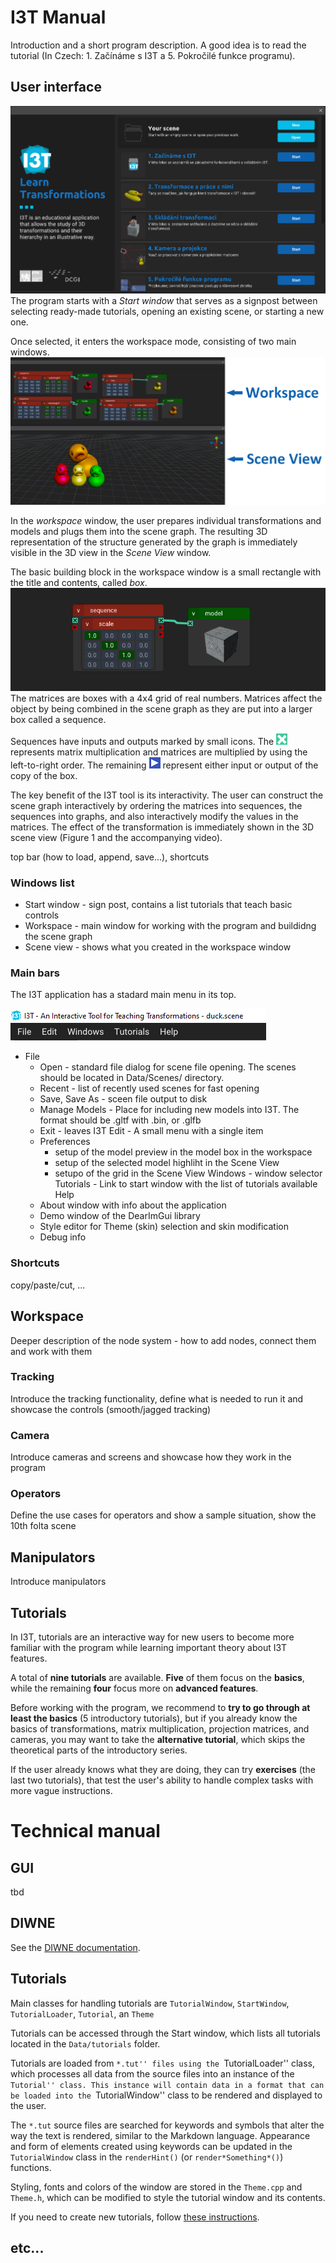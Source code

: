 # I3T Manual

Introduction and a short program description. A good idea is to read the tutorial (In Czech: 1. Začínáme s I3T a 5. Pokročilé funkce programu).

## User interface
![startWindow](./assets/startWindow.png?raw=true) 
The program starts with a *Start window* that serves as a signpost between selecting ready-made tutorials, opening an existing scene, or starting a new one.

Once selected, it enters the workspace mode, consisting of two main windows. ![i3tscreens](../Data/Tutorials/1TUT/i3tscreens.png?raw=true)

In the *workspace* window, the user prepares individual transformations and models and plugs
them into the scene graph. The resulting 3D representation of the structure generated
by the graph is immediately visible in the 3D view in the *Scene View* window. 

The basic building block in the workspace window is a small rectangle
with the title and contents, called *box*. 
![Matrix with a model](../Data/Tutorials/1TUT/hintPosun.png?raw=true)
The matrices are
boxes with a 4x4 grid of real numbers. Matrices affect the object
by being combined in the scene graph as they are put into a
larger box called a sequence.

Sequences have inputs and outputs marked by small icons.
The ![x icon](../Data/Tutorials/1TUT/mult.png?raw=true) 
represents matrix multiplication and matrices are multiplied
by using the left-to-right order. The remaining ![icons with triangles](../Data/Tutorials/1TUT/vec3.png?raw=true) represent
either input or output of the copy of the box.

The key benefit of the I3T tool is its interactivity. The user can
construct the scene graph interactively by ordering the matrices into
sequences, the sequences into graphs, and also interactively modify
the values in the matrices. The effect of the transformation is
immediately shown in the 3D scene view (Figure 1 and the accompanying
video).


 top bar (how to load, append, save...), shortcuts

### Windows list
- Start window - sign post, contains a list tutorials that teach basic controls
- Workspace - main window for working with the program and buildidng the scene graph
- Scene view - shows what you created in the workspace window

### Main bars
The I3T application has a stadard main menu in its top. 

![Main menu](../Data/Tutorials/ADD_TUT/lista.png?raw=true)

- File 
  - Open - standard file dialog for scene file opening. The scenes should be located in Data/Scenes/ directory.
  - Recent - list of recently used scenes for fast opening
  - Save, Save As - sceen file output to disk
  - Manage Models - Place for including new models into I3T. The format should be .gltf with .bin, or .glfb
  - Exit - leaves I3T
Edit - A small menu with a single item
  - Preferences 
     - setup of the model preview in the model box in the workspace
     - setup of the selected model highliht in the Scene View 
     - setupo of  the grid in the Scene View 
Windows - window selector
Tutorials - Link to start window with the list of tutorials available 
Help 
  - About window with info about the application
  - Demo window of the DearImGui library
  - Style editor for Theme (skin) selection and skin modification 
  - Debug info

### Shortcuts
copy/paste/cut, ...

## Workspace

Deeper description of the node system - how to add nodes, connect them and work with them

### Tracking

Introduce the tracking functionality, define what is needed to run it and showcase the controls (smooth/jagged tracking)

### Camera

Introduce cameras and screens and showcase how they work in the program

### Operators

Define the use cases for operators and show a sample situation, show the 10th folta scene

## Manipulators

Introduce manipulators

## Tutorials

In I3T, tutorials are an interactive way for new users to become more familiar with the program while learning important theory about I3T features.

A total of **nine tutorials** are available. **Five** of them focus on the **basics**, while the remaining **four** focus more on **advanced features**.

Before working with the program, we recommend to **try to go through at least the basics** (5 introductory tutorials), but if you already know the basics of transformations,
matrix multiplication, projection matrices, and cameras, you may want to take the **alternative tutorial**, which skips the theoretical parts of the introductory series.

If the user already knows what they are doing, they can try **exercises** (the last two tutorials), that test the user's ability to handle complex tasks with more vague instructions.

# Technical manual

## GUI
tbd

## DIWNE
See the [DIWNE documentation](developer-guide/diwne).

## Tutorials

Main classes for handling tutorials are ``TutorialWindow``, ``StartWindow``, ``TutorialLoader``, ``Tutorial``, an ``Theme``

Tutorials can be accessed through the Start window, which lists all tutorials located in the ``Data/tutorials`` folder.

Tutorials are loaded from ``*.tut'' files using the ``TutorialLoader'' class, which processes all data from the source files into an instance of the ``Tutorial'' class. This instance will contain data in a format that can be loaded into the ``TutorialWindow'' class to be rendered and displayed to the user. 

The ``*.tut`` source files are searched for keywords and symbols that alter the way the text is rendered, similar to the Markdown language. Appearance and form of elements created using keywords can be updated in the ``TutorialWindow`` class in the ``renderHint()`` (or ``render*Something*()``) functions. 

Styling, fonts and colors of the window are stored in the ``Theme.cpp`` and ``Theme.h``, which can be modified to style the tutorial window and its contents.

If you need to create new tutorials, follow [these instructions](tutorials.md).

## etc...
